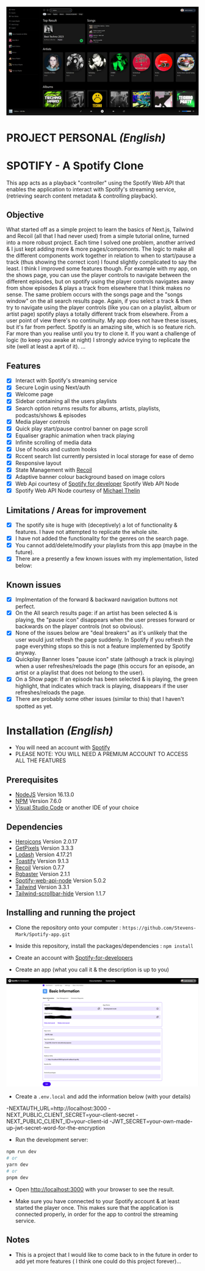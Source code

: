 

<p align="center">
  <img src="/public/spotifyScreenshot.png" />
</p>

# PROJECT PERSONAL *(English)*



# SPOTIFY - A Spotify Clone

This app acts as a playback "controller" using the Spotify Web API that enables the application to interact with Spotify's streaming service,(retrieving search content metadata & controlling playback).

## Objective
What started off as a simple project to learn the basics of Next.js, Tailwind and Recoil (all that I had never used) from a simple tutorial online, turned into a more robust project. Each time I solved one problem, another arrived & I just kept adding more & more pages/compononts. The logic to make all the different components work together in relation to when to start/pause a track (thus showing the correct icon) I found slightly complicated to say the least. I think I improved some features though. For example with my app, on the shows page, you can use the player controls to navigate between the different episodes, but on spotify using the player controls navigates away from show episodes & plays a track from elsewhere that I think makes no sense. The same problem occurs with the songs page and the "songs window" on the all search results page. Again, if you select a track & then try to navigate using the player controls (like you can on a playlist, album or artist page) spotify plays a totally different track from elsewhere. From a user point of view there's no continuity. My app does not have these issues, but it's far from perfect. Spotify is an amazing site, which is so feature rich. Far more than you  realise until you try to clone it. If you want a challenge of logic  (to keep you awake at night) I strongly advice trying to replicate the site (well at least a aprt of it).
...

## Features
- [x] Interact with Spotify's streaming service
- [x] Secure Login using Next/auth
- [x] Welcome page
- [x] Sidebar containing all the users playlists
- [x] Search option returns results for albums, artists, playlists, podcasts/shows & episodes
- [x] Media player controls
- [x] Quick play start/pause control banner on page scroll
- [x] Equaliser graphic animation when track playing
- [x] Infinite scrolling of media data
- [x] Use of hooks and custom hooks
- [x] Rccent search list currently persisted in local storage for ease of demo
- [x] Responsive layout
- [x] State Management with [Recoil](https://recoiljs.org/)
- [x] Adaptive banner colour background based on image colors
- [x] Web Api courtesy of [Spotify for developer](https://developer.spotify.com/) Spotify Web API Node
- [x] Spotify Web API Node courtesy of [Michael Thelin](https://github.com/thelinmichael/spotify-web-api-node)

## Limitations / Areas for improvement
- [x] The spotify site is huge with (deceptively) a lot of functionality & features. I have not attempted to replicate the whole site.
- [x] I have not added the functionality for the genres on the search page.
- [x] You cannot add/delete/modify your playlists from this app (maybe in the future).
- [x] There are a presently a few known issues with my implementation, listed below:

## Known issues
- [x] Implmentation of the forward & backward navigation buttons not perfect.
- [x] On the All search results page: if an artist has been selected & is playing, the "pause icon" disappears when the user presses forward or backwards on the player controls (not so obvious).
- [x] None of the issues below are "deal breakers" as it's unlikely that the user would just refresh the page suddenly. In Spotify if you refresh the page everything stops so this is not a feature implemented by Spotify anyway.
- [x] Quickplay Banner loses "pause icon" state (although a track is playing) when a user refreshes/reloads the page (this occurs for an episode, an artist or a playlist that does not belong to the user).
- [x] On a Show page: If an episode has been selected & is playing, the green highlight, that indicates which track is playing, disappears if the user refreshes/reloads the page.
- [x] There are probably some other issues (similar to this) that I haven't spotted as yet.

# Installation *(English)*

- You will need an account with  [Spotify](https://open.spotify.com/) 
- PLEASE NOTE: YOU WILL NEED A PREMIUM ACCOUNT TO ACCESS ALL THE FEATURES
## Prerequisites
- [NodeJS](https://nodejs.org/en/)  Version 16.13.0 
- [NPM](https://www.npmjs.com/package/npm) Version 7.6.0
- [Visual Studio Code](https://code.visualstudio.com/) or another IDE of your choice

## Dependencies
- [Heroicons](https://heroicons.com/) Version 2.0.17
- [GetPixels](https://www.npmjs.com/package/get-pixels) Version 3.3.3
- [Lodash](https://lodash.com/) Version 4.17.21
- [Toastify](https://www.npmjs.com/package/react-toastify) Version 9.1.3
- [Recoil](https://recoiljs.org/) Version 0.7.7
- [Rgbaster](https://www.npmjs.com/package/rgbaster) Version 2.1.1
- [Spotify-web-api-node](https://github.com/thelinmichael/spotify-web-api-node) Version 5.0.2
- [Tailwind](https://tailwindcss.com/) Version 3.3.1
- [Tailwind-scrollbar-hide](https://www.npmjs.com/package/tailwind-scrollbar-hide) Version 1.1.7


## Installing and running the project
- Clone the repository onto your computer :
  `https://github.com/Stevens-Mark/Spotify-app.git`

- Inside this repository, install the packages/dependencies :
 `npm install`

- Create an account with [Spotify-for-developers](https://developer.spotify.com/) 
- Create an app (what you call it & the description is up to you)

<p align="center">
  <img src="/public/spotifyForDevelopers.png" />
</p>

- Create a `.env.local` and add the information below (with your details)

-NEXTAUTH_URL=http://localhost:3000
-NEXT_PUBLIC_CLIENT_SECRET=your-client-secret
-NEXT_PUBLIC_CLIENT_ID=your-client-id
-JWT_SECRET=your-own-made-up-jwt-secret-word-for-the-encryption


- Run the development server:

```bash
npm run dev
# or
yarn dev
# or
pnpm dev
```

- Open [http://localhost:3000](http://localhost:3000) with your browser to see the result.

- Make sure you have connected to your Spotify account & at least started the player once. This makes sure that the application is connected properly, in order for the app to control the streaming service.

## Notes
- This is a project that I would like to come back to in the future in order to add yet more features ( I think one could do this project forever)...

